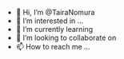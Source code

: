 - 👋 Hi, I’m @TairaNomura
- 👀 I’m interested in ... 
- 🌱 I’m currently learning 
- 💞️ I’m looking to collaborate on 
- 📫 How to reach me ...

<!---
TairaNomura/TairaNomura is a ✨ special ✨ repository because its `README.md` (this file) appears on your GitHub profile.
You can click the Preview link to take a look at your changes.
--->
